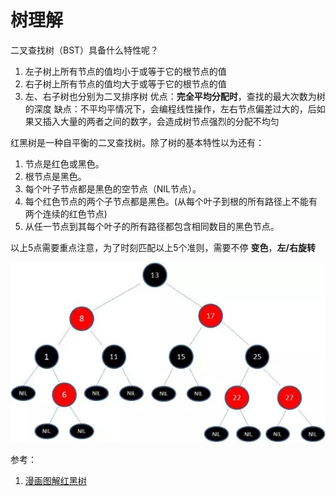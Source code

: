 # 树理解

二叉查找树（BST）具备什么特性呢？
1. 左子树上所有节点的值均小于或等于它的根节点的值
2. 右子树上所有节点的值均大于或等于它的根节点的值
3. 左、右子树也分别为二叉排序树
优点：**完全平均分配时**，查找的最大次数为树的深度
缺点：不平均平情况下，会编程线性操作，左右节点偏差过大的，后如果又插入大量的两者之间的数字，会造成树节点强烈的分配不均匀

红黑树是一种自平衡的二叉查找树。除了树的基本特性以为还有：
1. 节点是红色或黑色。
2. 根节点是黑色。
3. 每个叶子节点都是黑色的空节点（NIL节点）。
4. 每个红色节点的两个子节点都是黑色。(从每个叶子到根的所有路径上不能有两个连续的红色节点)
5. 从任一节点到其每个叶子的所有路径都包含相同数目的黑色节点。

以上5点需要重点注意，为了时刻匹配以上5个准则，需要不停 **变色**，**左/右旋转**

![红黑树图片](./img/2.jpg)

参考：
1. [漫画图解红黑树](https://mp.weixin.qq.com/s?__biz=MzIxMjE5MTE1Nw==&mid=2653191832&idx=1&sn=12017161025495c6914b5ab9397baa59&chksm=8c990c42bbee8554ba02eb83d839123bd3bead6ffc736111456ea77367a3df75750cf88016e0&scene=21#wechat_redirect)